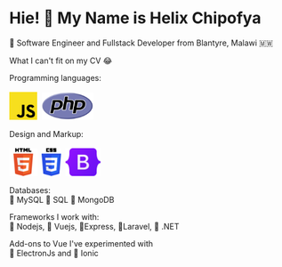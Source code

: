 # Hie! 👋 My Name is Helix Chipofya

:large_blue_circle: Software Engineer and Fullstack Developer from Blantyre, Malawi 🇲🇼<br>

What I can't fit on my CV :joy:

 Programming languages:<br><br>
    <img src="images/js.png" height="50">&nbsp;
    <img src="images/PHP-logo.svg" height="50">&nbsp;
  

 Design and Markup:<br><br>
 <img src="images/HTML.svg" height="50">&nbsp;
 <img src="images/CSS.svg" height="50">&nbsp;
 <img src="images/Bootstrap.svg" height="50">&nbsp;

 Databases:<br>
:large_blue_circle: MySQL :large_blue_circle: SQL :large_blue_circle: MongoDB
 
 Frameworks I work with:<br>
 :large_blue_circle: Nodejs, :large_blue_circle: Vuejs, :large_blue_circle:Express, :large_blue_circle:Laravel,
 :large_blue_circle: .NET

 
 
 Add-ons to Vue I've experimented with<br>
 :large_blue_circle: ElectronJs and :large_blue_circle: Ionic
 
 

